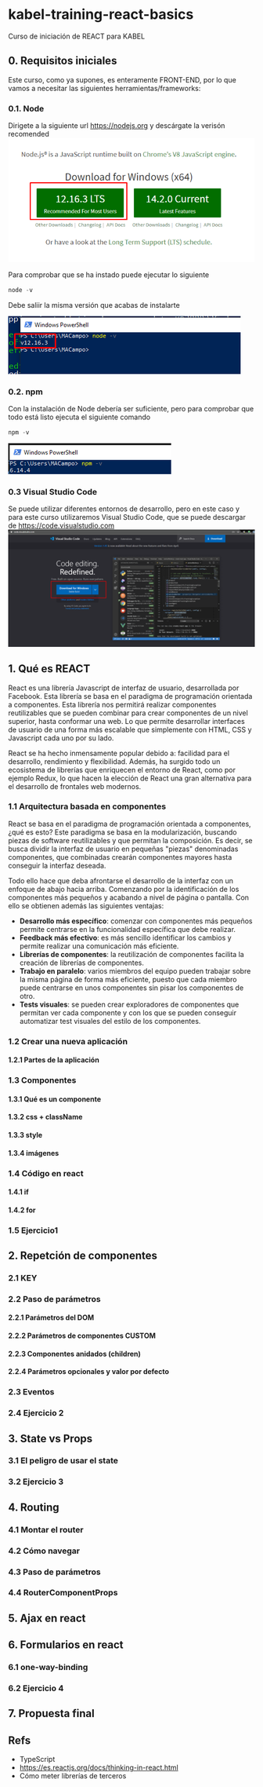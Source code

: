 # kabel-training-react-basics

Curso de iniciación de REACT para KABEL

## 0. Requisitos iniciales

Este curso, como ya supones, es enteramente FRONT-END, por lo que vamos a necesitar las siguientes herramientas/frameworks:

### 0.1. Node

Dirigete a la siguiente url <https://nodejs.org> y descárgate la verisón recomended
![Node](imgs/node.png)

Para comprobar que se ha instado puede ejecutar lo siguiente

```powershell
node -v
```

Debe saliir la misma versión que acabas de instalarte

![Node2](imgs/node2.png)

### 0.2. npm

Con la instalación de Node debería ser suficiente, pero para comprobar que todo está listo ejecuta el siguiente comando

```powershell
npm -v
```

![Npm1](imgs/npm1.png)

### 0.3 Visual Studio Code

Se puede utilizar diferentes entornos de desarrollo, pero en este caso y para este curso utilizaremos Visual Studio Code, que se puede descargar de <https://code.visualstudio.com>
![V S](imgs/VS.png)

## 1. Qué es REACT

React es una librería Javascript de interfaz de usuario, desarrollada por Facebook. Esta librería se basa en el paradigma de programación orientada a componentes. Esta librería nos permitirá realizar componentes reutilizables que se pueden combinar para crear componentes de un nivel superior, hasta conformar una web. Lo que permite desarrollar interfaces de usuario de una forma más escalable que simplemente con HTML, CSS y Javascript cada uno por su lado.

React se ha hecho inmensamente popular debido a: facilidad para el desarrollo,  rendimiento y flexibilidad. Además, ha surgido todo un ecosistema de librerías que enriquecen el entorno de React, como por ejemplo Redux, lo que hacen la elección de React una gran alternativa para el desarrollo de frontales web modernos.

### 1.1 Arquitectura basada en componentes

React se basa en el paradigma de programación orientada a componentes, ¿qué es esto? Este paradigma se basa en la modularización, buscando piezas de software reutilizables y que permitan la composición. Es decir, se busca dividir la interfaz de usuario en pequeñas "piezas" denominadas componentes, que combinadas crearán componentes mayores hasta conseguir la interfaz deseada.

Todo ello hace que deba afrontarse el desarrollo de la interfaz con un enfoque de abajo hacia arriba. Comenzando por la identificación de los componentes más pequeños y acabando a nivel de página o pantalla. Con ello se obtienen además las siguientes ventajas:

* **Desarrollo más específico**: comenzar con componentes más pequeños permite centrarse en la funcionalidad específica que debe realizar.
* **Feedback más efectivo**: es más sencillo identificar los cambios y permite realizar una comunicación más eficiente.
* **Librerías de componentes**: la reutilización de componentes facilita la creación de librerías de componentes.
* **Trabajo en paralelo**: varios miembros del equipo pueden trabajar sobre la misma página de forma más eficiente, puesto que cada miembro puede centrarse en unos componentes sin pisar los componentes de otro.
* **Tests visuales**: se pueden crear exploradores de componentes que permitan ver cada componente y con los que se pueden conseguir automatizar test visuales del estilo de los componentes.

### 1.2 Crear una nueva aplicación

#### 1.2.1 Partes de la aplicación

### 1.3 Componentes

#### 1.3.1 Qué es un componente

#### 1.3.2 css + className

#### 1.3.3 style

#### 1.3.4 imágenes

### 1.4 Código en react

#### 1.4.1 if

#### 1.4.2 for

### 1.5 Ejercicio1

## 2. Repetción de componentes

### 2.1 KEY

### 2.2 Paso de parámetros

#### 2.2.1 Parámetros del DOM

#### 2.2.2 Parámetros de componentes CUSTOM

#### 2.2.3 Componentes anidados (children)

#### 2.2.4 Parámetros opcionales y valor por defecto

### 2.3 Eventos

### 2.4 Ejercicio 2

## 3. State vs Props

### 3.1 El peligro de usar el state

### 3.2 Ejercicio 3

## 4. Routing

### 4.1 Montar el router

### 4.2 Cómo navegar

### 4.3 Paso de parámetros

### 4.4 RouterComponentProps

## 5. Ajax en react

## 6. Formularios en react

### 6.1 one-way-binding

### 6.2 Ejercicio 4

## 7. Propuesta final

## Refs

* TypeScript
* <https://es.reactjs.org/docs/thinking-in-react.html>
* Cómo meter librerías de terceros
